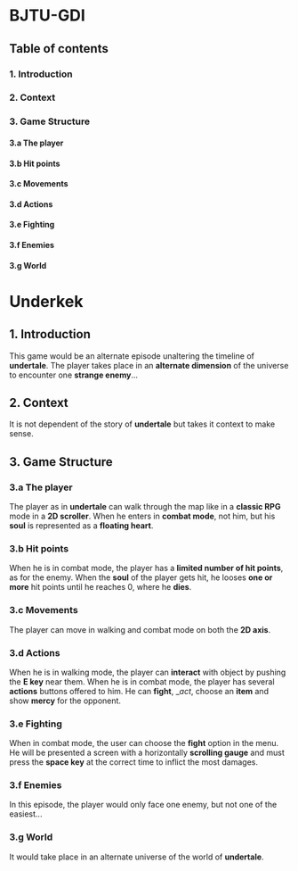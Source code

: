 # BJTU-GDI
## Table of contents
### 1. Introduction
### 2. Context
### 3. Game Structure
#### 3.a The player
#### 3.b Hit points
#### 3.c Movements
#### 3.d Actions
#### 3.e Fighting
#### 3.f Enemies
#### 3.g World

# Underkek
## 1. Introduction

This game would be an alternate episode unaltering the timeline of __undertale__. The player takes place in an __alternate dimension__ of the universe to encounter one __strange enemy__...

## 2. Context

It is not dependent of the story of __undertale__ but takes it context to make sense.

## 3. Game Structure
### 3.a The player

The player as in __undertale__ can walk through the map like in a __classic RPG__ mode in a __2D scroller__.
When he enters in __combat mode__, not him, but his __soul__ is represented as a __floating heart__.

### 3.b Hit points

When he is in combat mode, the player has a __limited number of hit points__, as for the enemy.
When the __soul__ of the player gets hit, he looses __one or more__ hit points until he reaches 0, where he __dies__.

### 3.c Movements

The player can move in walking and combat mode on both the __2D axis__.

### 3.d Actions

When he is in walking mode, the player can __interact__ with object by pushing the __E key__ near them.
When he is in combat mode, the player has several __actions__ buttons offered to him. He can __fight__, __act_, choose an __item__ and show __mercy__ for the opponent.

### 3.e Fighting

When in combat mode, the user can choose the __fight__ option in the menu. He will be presented a screen with a horizontally __scrolling gauge__ and must press the __space key__ at the correct time to inflict the most damages.

### 3.f Enemies

In this episode, the player would only face one enemy, but not one of the easiest...

### 3.g World

It would take place in an alternate universe of the world of __undertale__.
